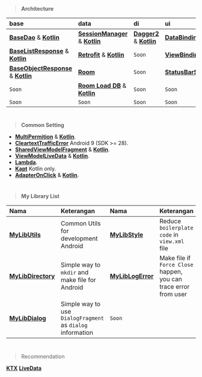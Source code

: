 > **Architecture**

| base                                                                                                                                                                      | data                                                                                                                                                    | di                                                                                                                                     | ui                                                                         | utils                                                                                                                    |
|:--------------------------------------------------------------------------------------------------------------------------------------------------------------------------|:--------------------------------------------------------------------------------------------------------------------------------------------------------|:---------------------------------------------------------------------------------------------------------------------------------------|:---------------------------------------------------------------------------|:-------------------------------------------------------------------------------------------------------------------------|
| [**BaseDao**](https://github.com/gzeinnumer/MyBasePackage#basedao) & [**Kotlin**](https://github.com/gzeinnumer/MyBasePackageKT#basedao)                                  | [**SessionManager**](https://github.com/gzeinnumer/SessionManager) & [**Kotlin**](https://github.com/gzeinnumer/SessionManager_kt)                      | [**Dagger2**](https://github.com/gzeinnumer/TrainingDaggerPandec) & [**Kotlin**](https://github.com/gzeinnumer/TrainingDaggerPandeckt) | [**DataBindingExample**](https://github.com/gzeinnumer/DataBindingExample) | [**Interceptor**](https://github.com/gzeinnumer/Interceptor) & [**Kotlin**](https://github.com/gzeinnumer/InterceptorKT) |
| [**BaseListResponse**](https://github.com/gzeinnumer/MyBasePackage#baselistresponse) & [**Kotlin**](https://github.com/gzeinnumer/MyBasePackageKT#baselistresponse)       | [**Retrofit**](https://github.com/gzeinnumer/RetrofitCRUD) & [**Kotlin**](https://github.com/gzeinnumer/BaseRetrofitkt)                                 | `Soon`                                                                                                                                 | [**ViewBindingExample**](https://github.com/gzeinnumer/ViewBindingExample) | `Soon`                                                                                                                   |
| [**BaseObjectResponse**](https://github.com/gzeinnumer/MyBasePackage#baseobjectresponse) & [**Kotlin**](https://github.com/gzeinnumer/MyBasePackageKT#baseobjectresponse) | [**Room**](https://github.com/gzeinnumer/AndroidJetpackRoom)                                                                                            | `Soon`                                                                                                                                 | [**StatusBarStyle**](https://github.com/gzeinnumer/StatusBarStyle)         | `Soon`                                                                                                                   |
| `Soon`                                                                                                                                                                    | [**Room Load DB**](https://github.com/gzeinnumer/ExternalRoomReadDbFromFile) & [**Kotlin**](https://github.com/gzeinnumer/ExternalRoomReadDbFromFilekt) | `Soon`                                                                                                                                 | `Soon`                                                                     | `Soon`                                                                                                                   |
| `Soon`                                                                                                                                                                    | `Soon`                                                                                                                                                  | `Soon`                                                                                                                                 | `Soon`                                                                     | `Soon`                                                                                                                   |

#
> **Common Setting**

- [**MultiPermition**](https://github.com/gzeinnumer/MultiPermition) & [**Kotlin**](https://github.com/gzeinnumer/MultiPermitionkt).
- [**CleartextTrafficError**](https://github.com/gzeinnumer/CleartextTrafficError)
  Android 9 (SDK >= 28).
- [**SharedViewModelFragment**](https://github.com/gzeinnumer/SharedViewModelFragment) & [**Kotlin**](https://github.com/gzeinnumer/SharedViewModelFragmentkt).
- [**ViewModelLiveData**](https://github.com/gzeinnumer/ViewModelLiveDataExample) & [**Kotlin**](https://github.com/gzeinnumer/ViewModelLiveDataExampleKT).
- [**Lambda**](https://github.com/gzeinnumer/Lambda).
- [**Kapt**](https://github.com/gzeinnumer/KaptExample) Kotlin only.
- [**AdapterOnClick**](https://github.com/gzeinnumer/AdapterOnClickListener) & [**Kotlin**](https://github.com/gzeinnumer/RecyclerView_kt).

#
> **My Library List**

| Nama                                                               | Keterangan                                                 | Nama                                                             | Keterangan                                                       |
|:-------------------------------------------------------------------|:-----------------------------------------------------------|:-----------------------------------------------------------------|:-----------------------------------------------------------------|
| [**MyLibUtils**](https://github.com/gzeinnumer/MyLibUtils)         | Common Utils for development Android                       | [**MyLibStyle**](https://github.com/gzeinnumer/MyLibStyle)       | Reduce `boilerplate code` in `view.xml` file                     |
| [**MyLibDirectory**](https://github.com/gzeinnumer/MyLibDirectory) | Simple way to `mkdir` and make file for Android            | [**MyLibLogError**](https://github.com/gzeinnumer/MyLibLogError) | Make file if `Force Close` happen, you can trace error from user |
| [**MyLibDialog**](https://github.com/gzeinnumer/MyLibDialog)       | Simple way to use `DialogFragment` as `dialog` information | `Soon`                                                           |                                                                  |

#
> Recommendation

[**KTX**](https://developer.android.com/kotlin/ktx)
[**LiveData**](https://developer.android.com/topic/libraries/architecture/livedata?hl=id)